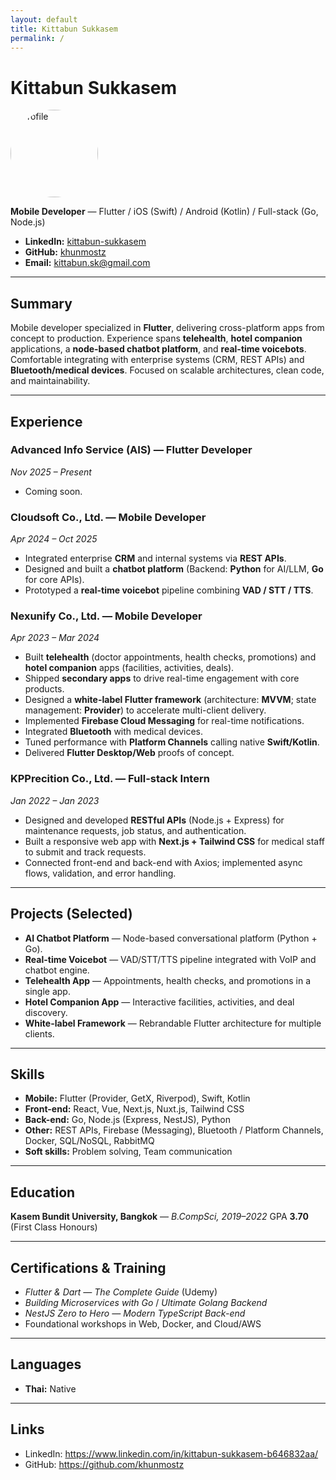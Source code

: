 ```yaml
---
layout: default
title: Kittabun Sukkasem
permalink: /
---
```


# Kittabun Sukkasem
<img src="{{ '/profile.png' | relative_url }}" alt="Profile" width="140" style="border-radius:50%">

**Mobile Developer** — Flutter / iOS (Swift) / Android (Kotlin) / Full-stack (Go, Node.js)

- **LinkedIn:** [kittabun-sukkasem](https://www.linkedin.com/in/kittabun-sukkasem-b646832aa/)
- **GitHub:** [khunmostz](https://github.com/khunmostz)
- **Email:** kittabun.sk@gmail.com

---

## Summary
Mobile developer specialized in **Flutter**, delivering cross-platform apps from concept to production. Experience spans **telehealth**, **hotel companion** applications, a **node-based chatbot platform**, and **real-time voicebots**. Comfortable integrating with enterprise systems (CRM, REST APIs) and **Bluetooth/medical devices**. Focused on scalable architectures, clean code, and maintainability.

---

## Experience

### Advanced Info Service (AIS) — Flutter Developer
*Nov 2025 – Present*
- Coming soon.

### Cloudsoft Co., Ltd. — Mobile Developer
*Apr 2024 – Oct 2025*
- Integrated enterprise **CRM** and internal systems via **REST APIs**.
- Designed and built a **chatbot platform** (Backend: **Python** for AI/LLM, **Go** for core APIs).
- Prototyped a **real-time voicebot** pipeline combining **VAD / STT / TTS**.

### Nexunify Co., Ltd. — Mobile Developer
*Apr 2023 – Mar 2024*
- Built **telehealth** (doctor appointments, health checks, promotions) and **hotel companion** apps (facilities, activities, deals).
- Shipped **secondary apps** to drive real-time engagement with core products.
- Designed a **white-label Flutter framework** (architecture: **MVVM**; state management: **Provider**) to accelerate multi-client delivery.
- Implemented **Firebase Cloud Messaging** for real-time notifications.
- Integrated **Bluetooth** with medical devices.
- Tuned performance with **Platform Channels** calling native **Swift/Kotlin**.
- Delivered **Flutter Desktop/Web** proofs of concept.

### KPPrecition Co., Ltd. — Full-stack Intern
*Jan 2022 – Jan 2023*
- Designed and developed **RESTful APIs** (Node.js + Express) for maintenance requests, job status, and authentication.
- Built a responsive web app with **Next.js + Tailwind CSS** for medical staff to submit and track requests.
- Connected front-end and back-end with Axios; implemented async flows, validation, and error handling.

---

## Projects (Selected)
- **AI Chatbot Platform** — Node-based conversational platform (Python + Go).
- **Real-time Voicebot** — VAD/STT/TTS pipeline integrated with VoIP and chatbot engine.
- **Telehealth App** — Appointments, health checks, and promotions in a single app.
- **Hotel Companion App** — Interactive facilities, activities, and deal discovery.
- **White-label Framework** — Rebrandable Flutter architecture for multiple clients.

---

## Skills
- **Mobile:** Flutter (Provider, GetX, Riverpod), Swift, Kotlin
- **Front-end:** React, Vue, Next.js, Nuxt.js, Tailwind CSS
- **Back-end:** Go, Node.js (Express, NestJS), Python
- **Other:** REST APIs, Firebase (Messaging), Bluetooth / Platform Channels, Docker, SQL/NoSQL, RabbitMQ
- **Soft skills:** Problem solving, Team communication

---

## Education
**Kasem Bundit University, Bangkok** — *B.CompSci, 2019–2022*
GPA **3.70** (First Class Honours)

---

## Certifications & Training
- *Flutter & Dart — The Complete Guide* (Udemy)
- *Building Microservices with Go* / *Ultimate Golang Backend*
- *NestJS Zero to Hero — Modern TypeScript Back-end*
- Foundational workshops in Web, Docker, and Cloud/AWS

---

## Languages
- **Thai:** Native

---

## Links
- LinkedIn: https://www.linkedin.com/in/kittabun-sukkasem-b646832aa/
- GitHub: https://github.com/khunmostz